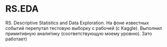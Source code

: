 # RS.EDA
RS. Descriptive Statistics and Data Exploration.
На фоне известных событий перепутал тестовую выборку с рабочей (с Kaggle).
Выполнил примитивную аналитику (соответствующую моему уровню). 
Зато работает)
